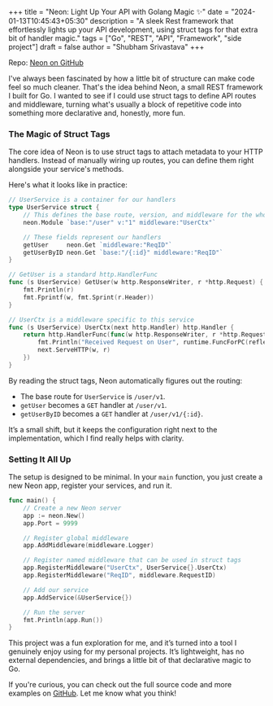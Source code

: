 +++
title = "Neon: Light Up Your API with Golang Magic ✨"
date = "2024-01-13T10:45:43+05:30"
description = "A sleek Rest framework that effortlessly lights up your API development, using struct tags for that extra bit of handler magic."
tags = ["Go", "REST", "API", "Framework", "side project"]
draft = false
author = "Shubham Srivastava"
+++

Repo: [Neon on GitHub](https://github.com/sri-shubham/neon)

I've always been fascinated by how a little bit of structure can make code feel so much cleaner. That's the idea behind Neon, a small REST framework I built for Go. I wanted to see if I could use struct tags to define API routes and middleware, turning what's usually a block of repetitive code into something more declarative and, honestly, more fun.

### The Magic of Struct Tags

The core idea of Neon is to use struct tags to attach metadata to your HTTP handlers. Instead of manually wiring up routes, you can define them right alongside your service's methods.

Here's what it looks like in practice:

```go
// UserService is a container for our handlers
type UserService struct {
    // This defines the base route, version, and middleware for the whole service
    neon.Module `base:"/user" v:"1" middleware:"UserCtx"`

    // These fields represent our handlers
    getUser     neon.Get `middleware:"ReqID"`
    getUserByID neon.Get `base:"/{:id}" middleware:"ReqID"`
}

// GetUser is a standard http.HandlerFunc
func (s UserService) GetUser(w http.ResponseWriter, r *http.Request) {
    fmt.Println(r)
    fmt.Fprintf(w, fmt.Sprint(r.Header))
}

// UserCtx is a middleware specific to this service
func (s UserService) UserCtx(next http.Handler) http.Handler {
    return http.HandlerFunc(func(w http.ResponseWriter, r *http.Request) {
        fmt.Println("Received Request on User", runtime.FuncForPC(reflect.ValueOf(next).Pointer()).Name())
        next.ServeHTTP(w, r)
    })
}
```

By reading the struct tags, Neon automatically figures out the routing:
- The base route for `UserService` is `/user/v1`.
- `getUser` becomes a `GET` handler at `/user/v1`.
- `getUserByID` becomes a `GET` handler at `/user/v1/{:id}`.

It’s a small shift, but it keeps the configuration right next to the implementation, which I find really helps with clarity.

### Setting It All Up

The setup is designed to be minimal. In your `main` function, you just create a new Neon app, register your services, and run it.

```go
func main() {
    // Create a new Neon server
    app := neon.New()
    app.Port = 9999

    // Register global middleware
    app.AddMiddleware(middleware.Logger)

    // Register named middleware that can be used in struct tags
    app.RegisterMiddleware("UserCtx", UserService{}.UserCtx)
    app.RegisterMiddleware("ReqID", middleware.RequestID)

    // Add our service
    app.AddService(&UserService{})

    // Run the server
    fmt.Println(app.Run())
}
```

This project was a fun exploration for me, and it’s turned into a tool I genuinely enjoy using for my personal projects. It’s lightweight, has no external dependencies, and brings a little bit of that declarative magic to Go.

If you're curious, you can check out the full source code and more examples on [GitHub](https://github.com/sri-shubham/neon). Let me know what you think!
